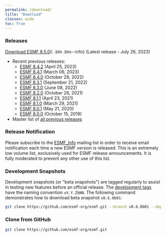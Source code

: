 ```yaml
---
permalink: /download/
title: "Download"
classes: wide
toc: True
---
```

### Releases
[Download ESMF 8.5.0](https://github.com/esmf-org/esmf/releases/latest){: .btn .btn--info} (Latest release - July 26, 2023)
- Recent previous releases:
    - [ESMF 8.4.2](https://github.com/esmf-org/esmf/releases/tag/v8.4.2)        (April 25, 2023)
    - [ESMF 8.4.1](https://github.com/esmf-org/esmf/releases/tag/v8.4.1)        (March 06, 2023)
    - [ESMF 8.4.0](https://github.com/esmf-org/esmf/releases/tag/v8.4.0)        (October 28, 2022)
    - [ESMF 8.3.1](https://github.com/esmf-org/esmf/releases/tag/v8.3.1)        (September 21, 2022)
    - [ESMF 8.3.0](https://github.com/esmf-org/esmf/releases/tag/v8.3.0)        (June 08, 2022)
    - [ESMF 8.2.0](https://github.com/esmf-org/esmf/releases/tag/ESMF_8_2_0)    (October 28, 2021)
    - [ESMF 8.1.1](https://github.com/esmf-org/esmf/releases/tag/ESMF_8_1_1)    (April 23, 2021)
    - [ESMF 8.1.0](https://github.com/esmf-org/esmf/releases/tag/ESMF_8_1_0)    (March 29, 2021)
    - [ESMF 8.0.1](https://github.com/esmf-org/esmf/releases/tag/ESMF_8_0_1)    (May 21, 2020)
    - [ESMF 8.0.0](https://github.com/esmf-org/esmf/releases/tag/ESMF_8_0_0)    (October 15, 2019)
- Master list of [all previous releases](/static/releases.html)

### Release Notification
Please subscribe to the [ESMF_Info](https://groups.google.com/a/ucar.edu/g/esmf_info) mailing list in order to receive email notification each time a new ESMF version is released. This is an extremely low volume list, exclusively used for ESMF release announcements. It is fully moderated to prevent any other use of this list.

### Development Snapshots
Development snapshots (or "beta snapshots") are tagged regularly to assist in testing new features before an official release.
The [development tags](https://github.com/esmf-org/esmf/tags) have the naming convention `vX.Y.ZbNN`.
The following command demonstrates how to download beta snapshot `v8.6.0b01`:

```bash
git clone https://github.com/esmf-org/esmf.git --branch v8.6.0b01 --depth 1
```

### Clone from GitHub
```bash
git clone https://github.com/esmf-org/esmf.git
```
